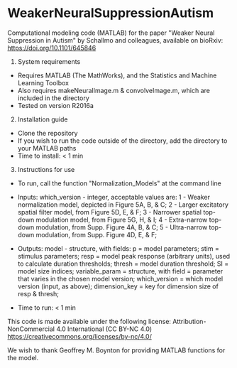 # WeakerNeuralSuppressionAutism
Computational modeling code (MATLAB) for the paper "Weaker Neural Suppression in Autism" by Schallmo and colleagues,
available on bioRxiv: https://doi.org/10.1101/645846

1. System requirements
- Requires MATLAB (The MathWorks), and the Statistics and Machine Learning Toolbox
- Also requires makeNeuralImage.m & convolveImage.m, which are included in the directory
- Tested on version R2016a

2. Installation guide
- Clone the repository
- If you wish to run the code outside of the directory, add the directory to your
  MATLAB paths
- Time to install: < 1 min

3. Instructions for use
- To run, call the function "Normalization_Models" at the command line

- Inputs: which_version - integer, acceptable values are:
    1 - Weaker normalization model, depicted in Figure 5A, B, & C;
    2 - Larger excitatory spatial filter model, from Figure 5D, E, & F;
    3 - Narrower spatial top-down modulation model, from Figure 5G, H, & I;
    4 - Extra-narrow top-down modulation, from Supp. Figure 4A, B, & C;
    5 - Ultra-narrow top-down modulation, from Supp. Figure 4D, E, & F;

- Outputs: model - structure, with fields:
    p = model parameters;
    stim = stimulus parameters;
    resp = model peak response (arbitrary units), used to calculate
           duration thresholds;
    thresh = model duration threshold;
    SI = model size indices;
    variable_param = structure, with field = parameter that varies in the
                     chosen model version;
    which_version = which model version (input, as above);
    dimension_key = key for dimension size of resp & thresh;

- Time to run: < 1 min

This code is made available under the following license:
Attribution-NonCommercial 4.0 International (CC BY-NC 4.0) 
https://creativecommons.org/licenses/by-nc/4.0/

We wish to thank Geoffrey M. Boynton for providing MATLAB functions for the model.
